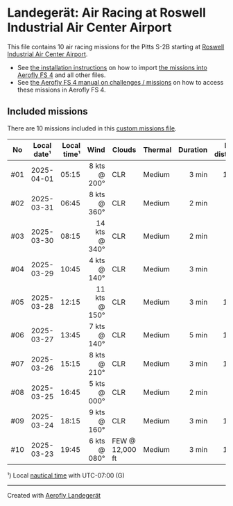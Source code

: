 # Landegerät: Air Racing at Roswell Industrial Air Center Airport

This file contains 10 air racing missions for the Pitts S-2B starting at [Roswell Industrial Air Center Airport](https://skyvector.com/airport/KROW).

- See [the installation instructions](https://fboes.github.io/aerofly-missions/docs/generic-installation.html) on how to import [the missions into Aerofly FS 4](missions/custom_missions_user.tmc) and all other files.
- See [the Aerofly FS 4 manual on challenges / missions](https://www.aerofly.com/tutorials/missions/) on how to access these missions in Aerofly FS 4.

## Included missions

There are 10 missions included in this [custom missions file](missions/custom_missions_user.tmc).

| No  | Local date¹ | Local time¹ |          Wind | Clouds          | Thermal | Duration | Flight distance |
| :-: | ----------- | ----------: | ------------: | --------------- | ------- | -------: | --------------: |
| #01 | 2025-04-01  |       05:15 |  8 kts @ 200° | CLR             | Medium  |    3 min |           10 km |
| #02 | 2025-03-31  |       06:45 |  8 kts @ 360° | CLR             | Medium  |    2 min |            6 km |
| #03 | 2025-03-30  |       08:15 | 14 kts @ 340° | CLR             | Medium  |    2 min |            6 km |
| #04 | 2025-03-29  |       10:45 |  4 kts @ 140° | CLR             | Medium  |    3 min |            9 km |
| #05 | 2025-03-28  |       12:15 | 11 kts @ 150° | CLR             | Medium  |    3 min |           10 km |
| #06 | 2025-03-27  |       13:45 |  7 kts @ 140° | CLR             | Medium  |    5 min |           17 km |
| #07 | 2025-03-26  |       15:15 |  8 kts @ 210° | CLR             | Medium  |    3 min |           12 km |
| #08 | 2025-03-25  |       16:45 |  5 kts @ 000° | CLR             | Medium  |    2 min |            5 km |
| #09 | 2025-03-24  |       18:15 |  9 kts @ 160° | CLR             | Medium  |    3 min |           10 km |
| #10 | 2025-03-23  |       19:45 |  6 kts @ 080° | FEW @ 12,000 ft | Medium  |    3 min |           10 km |

¹) Local [nautical time](https://en.wikipedia.org/wiki/Nautical_time) with UTC-07:00 (G)

---

Created with [Aerofly Landegerät](https://github.com/fboes/aerofly-patterns)
